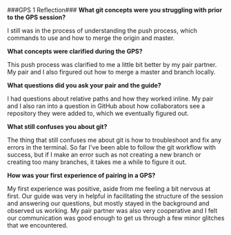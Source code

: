 ###GPS 1 Reflection###
**What git concepts were you struggling with prior to the GPS session?**

I still was in the process of understanding the push process, which commands to use and how to merge the origin and master.

**What concepts were clarified during the GPS?**

This push process was clarified to me a little bit better by my pair partner. My pair and I also firgured out how to merge a master and branch locally.

**What questions did you ask your pair and the guide?**

I had questions about relative paths and how they worked inline. My pair and I also ran into a question in GitHub about how collaborators see a repository they were added to, which we eventually figured out.

**What still confuses you about git?**

The thing that still confuses me about git is how to troubleshoot and fix any errors in the terminal. So far I've been able to follow the git workflow with success, but if I make an error such as not creating a new branch or creating too many branches, it takes me a while to figure it out.

**How was your first experience of pairing in a GPS?**

My first experience was positive, aside from me feeling a bit nervous at first. Our guide was very in helpful in facilitating the structure of the session and answering our questions, but mostly stayed in the background and observed us working. My pair partner was also very cooperative and I felt our communication was good enough to get us through a few minor glitches that we encountered.
